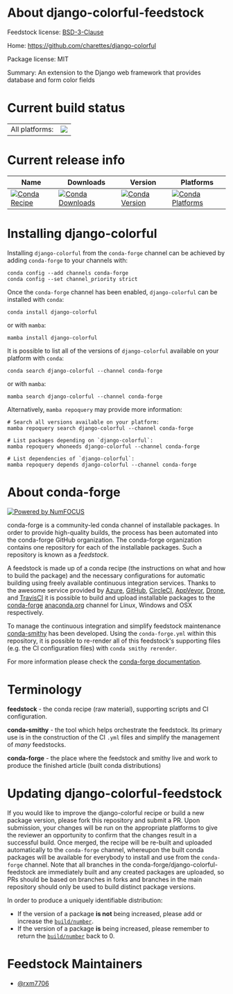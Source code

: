 About django-colorful-feedstock
===============================

Feedstock license: [BSD-3-Clause](https://github.com/conda-forge/django-colorful-feedstock/blob/main/LICENSE.txt)

Home: https://github.com/charettes/django-colorful

Package license: MIT

Summary: An extension to the Django web framework that provides database and form color fields

Current build status
====================


<table><tr><td>All platforms:</td>
    <td>
      <a href="https://dev.azure.com/conda-forge/feedstock-builds/_build/latest?definitionId=21645&branchName=main">
        <img src="https://dev.azure.com/conda-forge/feedstock-builds/_apis/build/status/django-colorful-feedstock?branchName=main">
      </a>
    </td>
  </tr>
</table>

Current release info
====================

| Name | Downloads | Version | Platforms |
| --- | --- | --- | --- |
| [![Conda Recipe](https://img.shields.io/badge/recipe-django--colorful-green.svg)](https://anaconda.org/conda-forge/django-colorful) | [![Conda Downloads](https://img.shields.io/conda/dn/conda-forge/django-colorful.svg)](https://anaconda.org/conda-forge/django-colorful) | [![Conda Version](https://img.shields.io/conda/vn/conda-forge/django-colorful.svg)](https://anaconda.org/conda-forge/django-colorful) | [![Conda Platforms](https://img.shields.io/conda/pn/conda-forge/django-colorful.svg)](https://anaconda.org/conda-forge/django-colorful) |

Installing django-colorful
==========================

Installing `django-colorful` from the `conda-forge` channel can be achieved by adding `conda-forge` to your channels with:

```
conda config --add channels conda-forge
conda config --set channel_priority strict
```

Once the `conda-forge` channel has been enabled, `django-colorful` can be installed with `conda`:

```
conda install django-colorful
```

or with `mamba`:

```
mamba install django-colorful
```

It is possible to list all of the versions of `django-colorful` available on your platform with `conda`:

```
conda search django-colorful --channel conda-forge
```

or with `mamba`:

```
mamba search django-colorful --channel conda-forge
```

Alternatively, `mamba repoquery` may provide more information:

```
# Search all versions available on your platform:
mamba repoquery search django-colorful --channel conda-forge

# List packages depending on `django-colorful`:
mamba repoquery whoneeds django-colorful --channel conda-forge

# List dependencies of `django-colorful`:
mamba repoquery depends django-colorful --channel conda-forge
```


About conda-forge
=================

[![Powered by
NumFOCUS](https://img.shields.io/badge/powered%20by-NumFOCUS-orange.svg?style=flat&colorA=E1523D&colorB=007D8A)](https://numfocus.org)

conda-forge is a community-led conda channel of installable packages.
In order to provide high-quality builds, the process has been automated into the
conda-forge GitHub organization. The conda-forge organization contains one repository
for each of the installable packages. Such a repository is known as a *feedstock*.

A feedstock is made up of a conda recipe (the instructions on what and how to build
the package) and the necessary configurations for automatic building using freely
available continuous integration services. Thanks to the awesome service provided by
[Azure](https://azure.microsoft.com/en-us/services/devops/), [GitHub](https://github.com/),
[CircleCI](https://circleci.com/), [AppVeyor](https://www.appveyor.com/),
[Drone](https://cloud.drone.io/welcome), and [TravisCI](https://travis-ci.com/)
it is possible to build and upload installable packages to the
[conda-forge](https://anaconda.org/conda-forge) [anaconda.org](https://anaconda.org/)
channel for Linux, Windows and OSX respectively.

To manage the continuous integration and simplify feedstock maintenance
[conda-smithy](https://github.com/conda-forge/conda-smithy) has been developed.
Using the ``conda-forge.yml`` within this repository, it is possible to re-render all of
this feedstock's supporting files (e.g. the CI configuration files) with ``conda smithy rerender``.

For more information please check the [conda-forge documentation](https://conda-forge.org/docs/).

Terminology
===========

**feedstock** - the conda recipe (raw material), supporting scripts and CI configuration.

**conda-smithy** - the tool which helps orchestrate the feedstock.
                   Its primary use is in the construction of the CI ``.yml`` files
                   and simplify the management of *many* feedstocks.

**conda-forge** - the place where the feedstock and smithy live and work to
                  produce the finished article (built conda distributions)


Updating django-colorful-feedstock
==================================

If you would like to improve the django-colorful recipe or build a new
package version, please fork this repository and submit a PR. Upon submission,
your changes will be run on the appropriate platforms to give the reviewer an
opportunity to confirm that the changes result in a successful build. Once
merged, the recipe will be re-built and uploaded automatically to the
`conda-forge` channel, whereupon the built conda packages will be available for
everybody to install and use from the `conda-forge` channel.
Note that all branches in the conda-forge/django-colorful-feedstock are
immediately built and any created packages are uploaded, so PRs should be based
on branches in forks and branches in the main repository should only be used to
build distinct package versions.

In order to produce a uniquely identifiable distribution:
 * If the version of a package **is not** being increased, please add or increase
   the [``build/number``](https://docs.conda.io/projects/conda-build/en/latest/resources/define-metadata.html#build-number-and-string).
 * If the version of a package **is** being increased, please remember to return
   the [``build/number``](https://docs.conda.io/projects/conda-build/en/latest/resources/define-metadata.html#build-number-and-string)
   back to 0.

Feedstock Maintainers
=====================

* [@rxm7706](https://github.com/rxm7706/)

